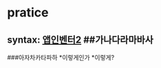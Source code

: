 # pratice
syntax: [앱인벤터2](http://ai2.appinventor.mit.edu/?locale=en#6317293257752576)
##가나다라마바사
----------------------------
###아자차카타파하
*이렇게인가
*이렇게?
